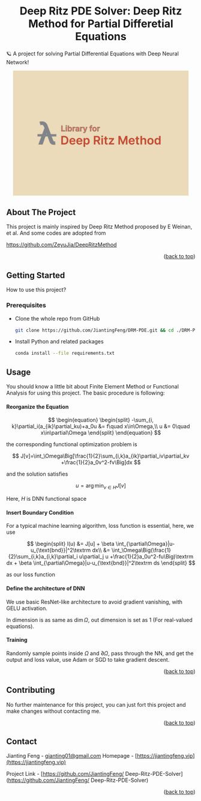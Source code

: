 <h1 align="center">Deep Ritz PDE Solver: Deep Ritz Method for Partial Differetial Equations</h1>
    🪐 A project for solving Partial Differential Equations with Deep Neural Network!
<p align="center">
<img src="docs/DRM.jpg" alt="logo" width="468"/>
</p>








<!-- ABOUT THE PROJECT -->

## About The Project

This project is mainly inspired by Deep Ritz Method proposed by E Weinan, et al. And some codes are adopted from 

https://github.com/ZeyuJia/DeepRitzMethod



<p align="right">(<a href="#top">back to top</a>)</p>

<!-- GETTING STARTED -->

## Getting Started

How to use this project?

### Prerequisites

- Clone the whole repo from GitHub

    ```bash
    git clone https://github.com/JiantingFeng/DRM-PDE.git && cd ./DRM-PDE
    ```

    

* Install Python and related packages
  ```sh
  conda install --file requirements.txt
  ```

<!-- USAGE EXAMPLES -->
## Usage

You should know a little bit about Finite Element Method or Functional Analysis for using this project. The basic procedure is following:

#### Reorganize the Equation

$$
\begin{equation}
		\begin{split}
			-\sum_{i, k}\partial_i(a_{ik}\partial_ku)+a_0u &= f\quad x\in\Omega,\\
			u &= 0\quad x\in\partial\Omega
		\end{split}
	\end{equation}
$$

the corresponding functional optimization problem is

$$
		J[v]=\int_\Omega\Big[\frac{1}{2}\sum_{i,k}a_{ik}\partial_iv\partial_kv +\frac{1}{2}a_0v^2-fv\Big]dx
$$

and the solution satisfies

$$
		u = \arg\min_{v\in H} J[v]
$$

Here, $H$ is DNN functional space

#### Insert Boundary Condition

For a typical machine learning algorithm, loss function is essential, here, we use

$$
	\begin{split}
		l(u) &= J[u] + \beta \int_{\partial\Omega}|u-u_{\text{bnd}}|^2\textrm dx\\
		&= \int_\Omega\Big(\frac{1}{2}\sum_{i,k}a_{i,k}\partial_i u\partial_j u +\frac{1}{2}a_0u^2-fu\Big)\textrm dx + \beta \int_{\partial\Omega}|u-u_{\text{bnd}}|^2\textrm ds
	\end{split}
$$

as our loss function

#### Define the architecture of DNN

We use basic ResNet-like architecture to avoid gradient vanishing, with GELU activation.

In dimension is as same as $\dim \Omega$, out dimension is set as $1$ (For real-valued equations). 

#### Training

Randomly sample points inside $\Omega$ and $\partial \Omega$, pass through the NN, and get the output and loss value, use Adam or SGD to take gradient descent.

<p align="right">(<a href="#top">back to top</a>)</p>



<!-- CONTRIBUTING -->
## Contributing

No further maintenance for this project, you can just fort this project and make changes without contacting me.

<p align="right">(<a href="#top">back to top</a>)</p>





<!-- CONTACT -->
## Contact

Jianting Feng -  gianting01@gmail.com
Homepage - [https://jiantingfeng.vip](https://jiantingfeng.vip)

Project Link - [https://github.com/JiantingFeng/
Deep-Ritz-PDE-Solver](https://github.com/JiantingFeng/
Deep-Ritz-PDE-Solver)

<p align="right">(<a href="#top">back to top</a>)</p>
